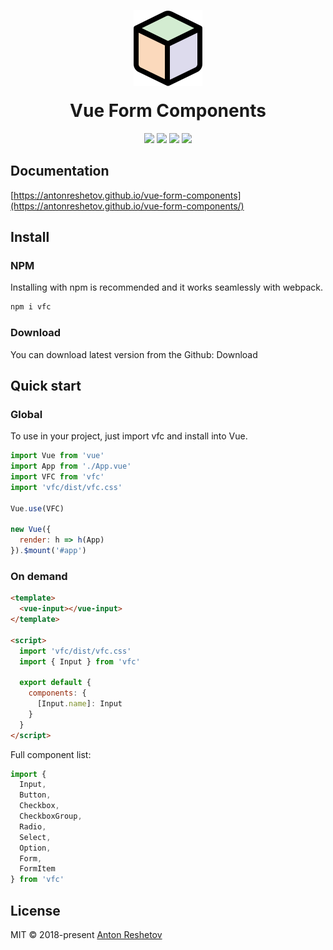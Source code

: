 <p align="center">
  <img src="./example/assets/logo.svg" style="margin-bottom: -20px">
</p>
<h1 align="center">Vue Form Components</h1>
<p align="center">
  <img src="https://img.shields.io/travis/antonreshetov/vue-form-components.svg">
  <img src="https://img.shields.io/travis/antonreshetov/vue-form-components.svg">
  <img src="https://img.shields.io/github/issues/antonreshetov/vue-form-components.svg">
  <img src="https://img.shields.io/github/license/antonreshetov/vue-form-components.svg">
</p>

## Documentation

[https://antonreshetov.github.io/vue-form-components](https://antonreshetov.github.io/vue-form-components/)

## Install

### NPM

Installing with npm is recommended and it works seamlessly with webpack.

```js
npm i vfc
```

### Download

You can download latest version from the Github: Download

## Quick start

### Global

To use in your project, just import vfc and install into Vue.

```js
import Vue from 'vue'
import App from './App.vue'
import VFC from 'vfc'
import 'vfc/dist/vfc.css'

Vue.use(VFC)

new Vue({
  render: h => h(App)
}).$mount('#app')
```

### On demand

```html
<template>
  <vue-input></vue-input>
</template>

<script>
  import 'vfc/dist/vfc.css'
  import { Input } from 'vfc'

  export default {
    components: {
      [Input.name]: Input
    }
  }
</script>
```

Full component list:

```js
import {
  Input,
  Button,
  Checkbox,
  CheckboxGroup,
  Radio,
  Select,
  Option,
  Form,
  FormItem
} from 'vfc'
```

## License

MIT © 2018-present [Anton Reshetov](http://antonreshetov.com)
